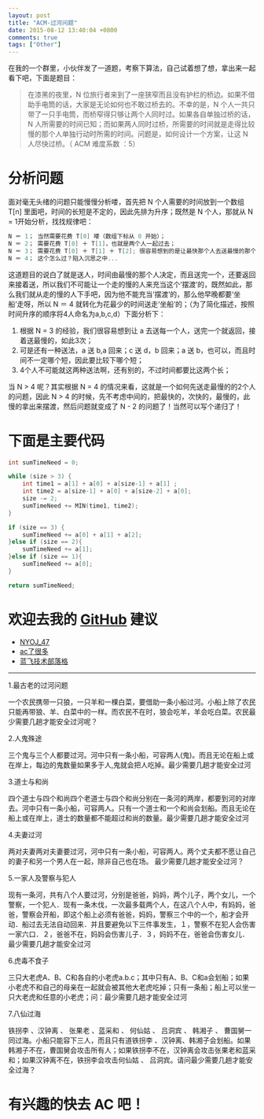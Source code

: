 ```yaml
---
layout: post
title: "ACM-过河问题"
date: 2015-08-12 13:40:04 +0800
comments: true
tags: ["Other"]
---
```

在我的一个群里，小伙伴发了一道题，考察下算法，自己试着想了想，拿出来一起看下吧，下面是题目：

>在漆黑的夜里，N 位旅行者来到了一座狭窄而且没有护栏的桥边。如果不借助手电筒的话，大家是无论如何也不敢过桥去的。不幸的是，N 个人一共只带了一只手电筒，而桥窄得只够让两个人同时过。如果各自单独过桥的话，N 人所需要的时间已知；而如果两人同时过桥，所需要的时间就是走得比较慢的那个人单独行动时所需的时间。问题是，如何设计一个方案，让这 N 人尽快过桥。（ ACM 难度系数 ：5）

# 分析问题
面对毫无头绪的问题只能慢慢分析喽，首先把 N 个人需要的时间放到一个数组 T[n] 里面吧，时间的长短是不定的，因此先排为升序；既然是 N 个人，那就从 N = 1开始分析，找找规律吧：

```c
N ＝ 1； 当然需要花费 T[0] 喽（数组下标从 0 开始）；
N ＝ 2； 需要花费 T[0] ＋ T[1]，也就是两个人一起过去；
N ＝ 3； 需要花费 T[0] ＋ T[1] ＋ T[2]; 很容易想到的是让最快那个人去送最慢的那个花费了 T[2]；他返回来花费了 T[0]，然后最快的这个和剩下的这个速度不是很快的一起过去花费了 T[1]；
N ＝ 4； 这个怎么过？陷入沉思之中...
```

这道题目的说白了就是送人，时间由最慢的那个人决定，而且送完一个，还要返回来接着送，所以我们不可能让一个走的慢的人来充当这个‘摆渡’的，既然如此，那么我们就从走的慢的人下手吧，因为他不能充当‘摆渡’的，那么他早晚都要‘坐船’走呀，所以 N ＝ 4 就转化为花最少的时间送走‘坐船’的；（为了简化描述，按照时间升序的顺序将4人命名为a,b,c,d）下面分析下：

1. 根据 N = 3 的经验，我们很容易想到让 a 去送每一个人，送完一个就返回，接着送最慢的，如此3次；
2. 可是还有一种送法，a 送 b,a 回来；c 送 d，b 回来；a 送 b，也可以，而且时间不一定哪个短，因此要比较下哪个短；
3. 4个人不可能就这两种送法啊，还有别的，不过时间都要比这两个长；

当 N > 4 呢？其实根据 N = 4 的情况来看，这就是一个如何先送走最慢的的2个人的问题，因此 N > 4 的时候，先不考虑中间的，把最快的，次快的，最慢的，此慢的拿出来摆渡，然后问题就变成了 N - 2 的问题了！当然可以写个递归了！

# 下面是主要代码

```c
int sumTimeNeed = 0;

while (size > 3) {
    int time1 = a[1] + a[0] + a[size-1] + a[1] ;
    int time2 = a[size-1] + a[0] + a[size-2] + a[0];
	size -= 2;
    sumTimeNeed += MIN(time1, time2);
}

if (size == 3) {
    sumTimeNeed += a[0] + a[1] + a[2];
}else if (size == 2){
    sumTimeNeed += a[1];
}else if (size == 1){
    sumTimeNeed += a[0];
}

return sumTimeNeed;
```

# 欢迎去我的 [GitHub](https://github.com/SummerHanada/ACM) 建议

* [NYOJ_47](http://acm.nyist.net/JudgeOnline/talking.php?pid=47)
* [ac了很多](http://blog.csdn.net/u011550160/article/details/9990909)
* [蓝飞技术部落格](http://ju.outofmemory.cn/entry/23944)

**********

1.最古老的过河问题

一个农民携带一只狼，一只羊和一棵白菜，要借助一条小船过河。小船上除了农民只能再带狼、羊、白菜中的一样。而农民不在时，狼会吃羊，羊会吃白菜。农民最少需要几趟才能安全过河呢？

2.人鬼殊途

三个鬼与三个人都要过河。河中只有一条小船，可容两人(鬼)。而且无论在船上或在岸上，每边的鬼数量如果多于人,鬼就会把人吃掉。最少需要几趟才能安全过河

3.道士与和尚

四个道士与四个和尚四个老道士与四个和尚分别在一条河的两岸，都要到河的对岸去。河中只有一条小船，可容两人。只有一个道士和一个和尚会划船。而且无论在船上或在岸上，道士的数量都不能超过和尚的数量。最少需要几趟才能安全过河


4.夫妻过河

两对夫妻两对夫妻要过河，河中只有一条小船，可容两人。两个丈夫都不愿让自己的妻子和另一个男人在一起，除非自己也在场。
最少需要几趟才能安全过河？

5.一家人及警察与犯人

现有一条河，共有八个人要过河，分别是爸爸，妈妈，两个儿子，两个女儿，一个警察，一个犯人．现有一条木伐，一次最多载两个人，在这八个人中，有妈妈，爸爸，警察会开船，即这个船上必须有爸爸，妈妈，警察三个中的一个，船才会开动．船过去无法自动回来．并且要避免以下三件事发生，１，警察不在犯人会伤害一家六口．２，爸爸不在，妈妈会伤害儿子．３，妈妈不在，爸爸会伤害女儿．
最少需要几趟才能安全过河

6.虎毒不食子

三只大老虎A、B、C和各自的小老虎a.b.c；其中只有A、B、C和a会划船；如果小老虎不和自己的母亲在一起就会被其他大老虎吃掉；只有一条船；船上可以坐一只大老虎和任意的小老虎；问：最少需要几趟才能安全过河


7.八仙过海

铁拐李 、汉钟离 、 张果老 、蓝采和 、 何仙姑 、 吕洞宾 、 韩湘子 、 曹国舅一同过海。小船只能容下三人，而且只有道铁拐李 、汉钟离、韩湘子会划船。如果韩湘子不在，曹国舅会攻击所有人；如果铁拐李不在，汉钟离会攻击张果老和蓝采和；如果汉钟离不在，铁拐李会攻击何仙姑 、 吕洞宾。请问最少需要几趟才能安全过海？

# 有兴趣的快去 AC 吧！

